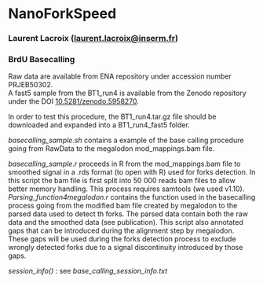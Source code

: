 # NanoForkSpeed
### Laurent Lacroix (laurent.lacroix@inserm.fr)
### BrdU Basecalling

Raw data are available from ENA repository under accession number PRJEB50302.  
A fast5 sample  from the BT1_run4 is available from the Zenodo repository under the DOI [10.5281/zenodo.5958270](https://doi.org/10.5281/zenodo.5931058).  

In order to test this procedure, the BT1_run4.tar.gz file should be downloaded and expanded into a BT1_run4_fast5 folder.  

*basecalling_sample.sh* contains a example of the base calling procedure going from RawData to the megalodon mod_mappings.bam file.  

*basecalling_sample.r* proceeds in R from the mod_mappings.bam file to smoothed signal in a .rds format (to open with R) used for forks detection. In this script the bam file is first split into 50 000 reads bam files to allow better memory handling. This process requires samtools (we used v1.10).  
*Parsing_function4megalodon.r* contains the function used in the basecalling process going from the modified bam file created by megalodon to the parsed data used to detect th forks. The parsed data contain both the raw data and the smoothed data (see publication). This script also annotated gaps that can be introduced during the alignment step by megalodon. These gaps will be used during the forks detection process to exclude wrongly detected forks due to a signal discontinuity introduced by those gaps.      

*session_info()* : see *base_calling_session_info.txt*
